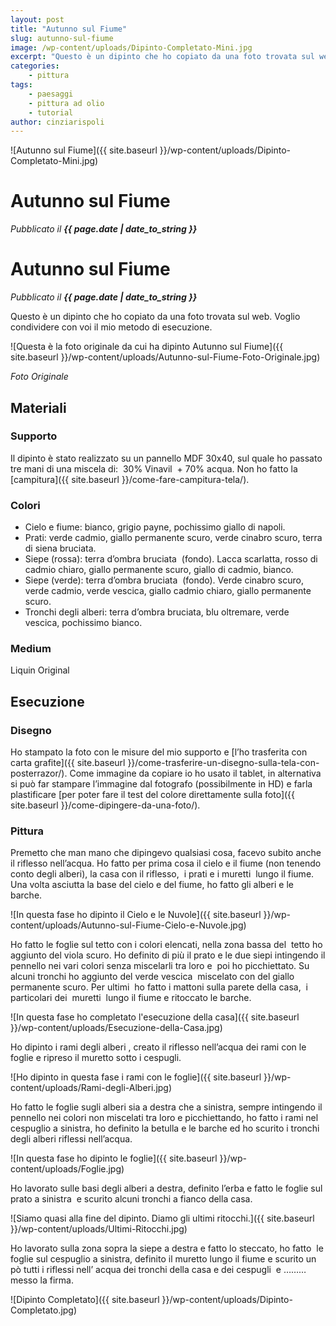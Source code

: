 ```yaml
---
layout: post
title: "Autunno sul Fiume"
slug: autunno-sul-fiume
image: /wp-content/uploads/Dipinto-Completato-Mini.jpg
excerpt: "Questo è un dipinto che ho copiato da una foto trovata sul web. Voglio condividere con voi il mio metodo di esecuzione."
categories:
    - pittura
tags:
    - paesaggi
    - pittura ad olio
    - tutorial
author: cinziarispoli
---
```


![Autunno sul Fiume]({{ site.baseurl }}/wp-content/uploads/Dipinto-Completato-Mini.jpg) 

# Autunno sul Fiume
_Pubblicato il **{{ page.date | date_to_string }}**_

# Autunno sul Fiume
_Pubblicato il **{{ page.date | date_to_string }}**_

Questo è un dipinto che ho copiato da una foto trovata sul web. Voglio condividere con voi il mio metodo di esecuzione.  

![Questa è la foto originale da cui ha dipinto Autunno sul Fiume]({{ site.baseurl }}/wp-content/uploads/Autunno-sul-Fiume-Foto-Originale.jpg)

_Foto Originale_

## Materiali

### Supporto

Il dipinto è stato realizzato su un pannello MDF 30x40, sul quale ho passato tre mani di una miscela di:  30% Vinavil  + 70% acqua. Non ho fatto la [campitura]({{ site.baseurl }}/come-fare-campitura-tela/).

### Colori

- Cielo e fiume: bianco, grigio payne, pochissimo giallo di napoli.
- Prati: verde cadmio, giallo permanente scuro, verde cinabro scuro, terra di siena bruciata.
- Siepe (rossa): terra d’ombra bruciata  (fondo). Lacca scarlatta, rosso di cadmio chiaro, giallo permanente scuro, giallo di cadmio, bianco.
- Siepe (verde): terra d’ombra bruciata  (fondo). Verde cinabro scuro, verde cadmio, verde vescica, giallo cadmio chiaro, giallo permanente scuro.
- Tronchi degli alberi: terra d’ombra bruciata, blu oltremare, verde vescica, pochissimo bianco.

### Medium

Liquin Original

## Esecuzione

### Disegno

Ho stampato la foto con le misure del mio supporto e [l’ho trasferita con carta grafite]({{ site.baseurl }}/come-trasferire-un-disegno-sulla-tela-con-posterrazor/). Come immagine da copiare io ho usato il tablet, in alternativa si può far stampare l’immagine dal fotografo (possibilmente in HD) e farla plastificare [per poter fare il test del colore direttamente sulla foto]({{ site.baseurl }}/come-dipingere-da-una-foto/).

### Pittura

Premetto che man mano che dipingevo qualsiasi cosa, facevo subito anche  il riflesso nell’acqua. Ho fatto per prima cosa il cielo e il fiume (non tenendo conto degli alberi), la casa con il riflesso,  i prati e i muretti  lungo il fiume. Una volta asciutta la base del cielo e del fiume, ho fatto gli alberi e le barche.

![In questa fase ho dipinto il Cielo e le Nuvole]({{ site.baseurl }}/wp-content/uploads/Autunno-sul-Fiume-Cielo-e-Nuvole.jpg)

Ho fatto le foglie sul tetto con i colori elencati, nella zona bassa del  tetto ho aggiunto del viola scuro. Ho definito di più il prato e le due siepi intingendo il pennello nei vari colori senza miscelarli tra loro e  poi ho picchiettato. Su alcuni tronchi ho aggiunto del verde vescica  miscelato con del giallo permanente scuro. Per ultimi  ho fatto i mattoni sulla parete della casa,  i particolari dei  muretti  lungo il fiume e ritoccato le barche.

![In questa fase ho completato l'esecuzione della casa]({{ site.baseurl }}/wp-content/uploads/Esecuzione-della-Casa.jpg)

Ho dipinto i rami degli alberi , creato il riflesso nell’acqua dei rami con le foglie e ripreso il muretto sotto i cespugli.

![Ho dipinto in questa fase i rami con le foglie]({{ site.baseurl }}/wp-content/uploads/Rami-degli-Alberi.jpg)

Ho fatto le foglie sugli alberi sia a destra che a sinistra, sempre intingendo il pennello nei colori non miscelati tra loro e picchiettando, ho fatto i rami nel cespuglio a sinistra, ho definito la betulla e le barche ed ho scurito i tronchi degli alberi riflessi nell’acqua.

![In questa fase ho dipinto le foglie]({{ site.baseurl }}/wp-content/uploads/Foglie.jpg)

Ho lavorato sulle basi degli alberi a destra, definito l’erba e fatto le foglie sul prato a sinistra  e scurito alcuni tronchi a fianco della casa.

![Siamo quasi alla fine del dipinto. Diamo gli ultimi ritocchi.]({{ site.baseurl }}/wp-content/uploads/Ultimi-Ritocchi.jpg)

Ho lavorato sulla zona sopra la siepe a destra e fatto lo steccato, ho fatto  le foglie sul cespuglio a sinistra, definito il muretto lungo il fiume e scurito un pò tutti i riflessi nell’ acqua dei tronchi della casa e dei cespugli  e ……… messo la firma.

![Dipinto Completato]({{ site.baseurl }}/wp-content/uploads/Dipinto-Completato.jpg)
